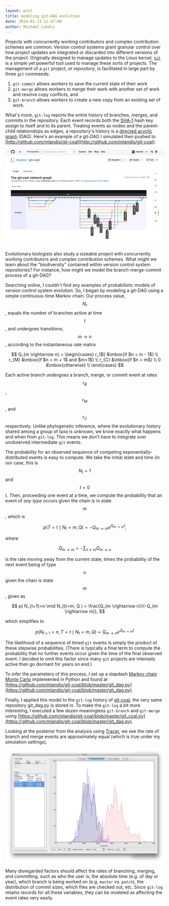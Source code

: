 ```yaml
---
layout: post
title: modeling git-DAG evolution 
date: 2014-01-13 11:47:00
author: Michael Landis
---
```


Projects with concurrently working contributors and complex contribution schemes are common. Version control systems grant granular control over how project updates are integrated or discarded into different versions of the project. Originally designed to manage updates to the Linux kernel, [`git`](http://git-scm.com/) is a simple yet powerful tool used to manage these sorts of projects. The management of a `git` project, or *repository*, is facilitated in large part by three `git` commands: 

1. `git-commit` allows workers to save the current state of their work
2. `git-merge` allows workers to merge their work with another set of work and resolve copy conflicts, and
3. `git-branch` allows workers to create a new copy from an existing set of work.

What's more, `git-log` reports the entire history of branches, merges, and commits in the repository. Each event records both the [SHA-1](http://en.wikipedia.org/wiki/SHA-1) hash key assign to itself and to its parent. Treating events as nodes and the parent-child relationships as edges, a repository's history is a [directed acyclic graph](http://en.wikipedia.org/wiki/Directed_acyclic_graph) (DAG). Here's an example of a git-DAG I simulated then pushed to [http://github.com/mlandis/git-coal](http://github.com/mlandis/git-coal):

<a href="/assets/git_dag_eg.png"><img src="/assets/git_dag_eg.png" alt="git-DAG" style="width: 600px"/></a>

Evolutionary biologists also study a sizeable project with concurrently working contributors and complex contribution schemes. What might we learn about the "biodiversity" contained within version control system repositories? For instance, how might we model the branch-merge-commit process of a git-DAG?

Searching online, I couldn't find any examples of probabilistic models of version control system evolution. So, I began by modeling a git-DAG using a simple continuous-time Markov chain. Our process value, $$N_t$$, equals the number of branches active at time $$t$$, and undergoes transitions, $$m \rightarrow n$$, according to the instantaneous rate matrix

$$
Q_{m \rightarrow n} =
\begin{cases}
    r_{B} &\mbox{if $n = m - 1$} \\
    r_{M} &\mbox{if $n = m + 1$ and $m>1$} \\
    r_{C} &\mbox{if $n = m$} \\
    0 &\mbox{otherwise} \\
\end{cases}
$$

Each active branch undergoes a branch, merge, or commit event at rates $$r_B$$, $$r_M$$, and $$r_C$$ respectively. Unlike phylogenetic inference, where the evolutionary history shared among a group of taxa is unknown, we know exactly what happens and when from `git-log`. This means we don't have to integrate over unobserved intermediate `git` events.

The probability for an observed sequence of competing exponentially-distributed events is easy to compute. We take the initial state and time (in our case, this is $$N_{t}=1$$ and $$t=0$$). Then, proceeding one event at a time, we compute the probability that an event of *any type* occurs given the chain is in state $$m$$, which is

$$
p(T = t \mid N_{t} = m, Q) = - Q_{m \rightarrow m} e^{Q_{m \rightarrow m} t},
$$

where

$$
Q_{m \rightarrow m} = - \sum_{n \neq m} Q_{m \rightarrow n}
$$

is the rate moving away from the current state, times the probability of the next event being of type $$n$$ given the chain is state $$m$$, given as

$$
p( N_{t+1}=n \mid N_{t}=m, Q ) = \frac{Q_{m \rightarrow n}}{-Q_{m \rightarrow m}},
$$

which simplifies to

$$
p( N_{t+1}=n, T = t \mid N_{t}=m, Q) = Q_{m \rightarrow n} e^{Q_{m \rightarrow m} t}
$$

The likelihood of a sequence of timed `git` events is simply the product of these stepwise probabilities. (There is typically a final term to compute the probability that no further events occur given the time of the final observed event. I decided to omit this factor since many `git` projects are intensely active then go dormant for years on end.)

To infer the parameters of this process, I set up a slapdash [Markov chain Monte Carlo](http://en.wikipedia.org/wiki/Markov_chain_Monte_Carlo) implemented in Python and found at [https://github.com/mlandis/git-coal/blob/master/git_dag.py](https://github.com/mlandis/git-coal/blob/master/git_dag.py).

Finally, I applied this model to the `git-log` history of [git-coal](http://github.com/mlandis/git-coal), the very same repository git_dag.py is stored in. To make the `git-log` a bit more interesting, I executed a few dozen meaningless `git-branch` and `git-merge` using [https://github.com/mlandis/git-coal/blob/master/git_coal.py](https://github.com/mlandis/git-coal/blob/master/git_dag.py).

Looking at the posterior from the analysis using [Tracer](http://tree.bio.ed.ac.uk/software/tracer/), we see the rate of branch and merge events are approximately equal (which is true under my simulation settings).

<a href="/assets/git_graph_eg.png"><img src="/assets/git_graph_eg.png" alt="git-graph" style="width: 600px"/></a>

Many disregarded factors should affect the rates of branching, merging, and committing, such as who the user is, the absolute time (e.g. of day or year), which branch is being worked on (e.g. `master` vs. `patch`), the distribution of commit sizes, which files are checked out, etc. Since `git-log` retains records for all these variables, they can be modeled as affecting the event rates very easily.
